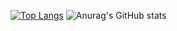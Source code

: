 [![Top Langs](https://github-readme-stats.vercel.app/api/top-langs/?username=dotinkasra)](https://github.com/dotinkasra)
![Anurag's GitHub stats](https://github-readme-stats.vercel.app/api?username=dotinkasra&hide=stars)

<!--
**Dotinkasra/Dotinkasra** is a ✨ _special_ ✨ repository because its `README.md` (this file) appears on your GitHub profile.

Here are some ideas to get you started:

- 🔭 I’m currently working on ...
- 🌱 I’m currently learning ...
- 👯 I’m looking to collaborate on ...
- 🤔 I’m looking for help with ...
- 💬 Ask me about ...
- 📫 How to reach me: ...
- 😄 Pronouns: ...
- ⚡ Fun fact: ...
-->

